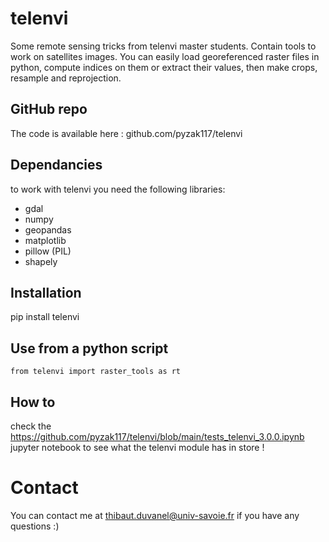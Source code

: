 # telenvi
Some remote sensing tricks from telenvi master students.
Contain tools to work on satellites images. You can easily load georeferenced raster files in python, compute indices on them or extract their values, then make crops, resample and reprojection.

## GitHub repo
The code is available here : github.com/pyzak117/telenvi

## Dependancies
to work with telenvi you need the following libraries:
  - gdal
  - numpy
  - geopandas
  - matplotlib
  - pillow (PIL)
  - shapely

## Installation
pip install telenvi

## Use from a python script
```
from telenvi import raster_tools as rt
```

## How to
check the https://github.com/pyzak117/telenvi/blob/main/tests_telenvi_3.0.0.ipynb jupyter notebook to see what the telenvi module has in store !

# Contact
You can contact me at thibaut.duvanel@univ-savoie.fr if you have any questions :)
